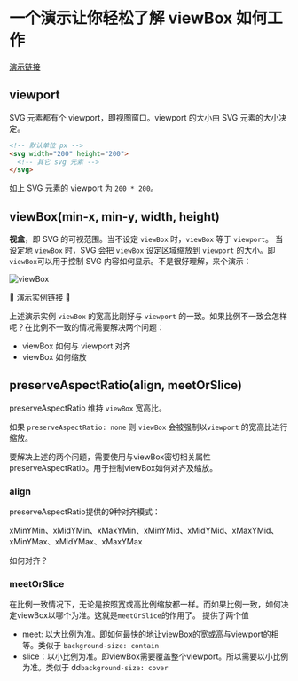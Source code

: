 # 一个演示让你轻松了解 viewBox 如何工作


[演示链接](http://htmlpreview.github.io/?https://github.com/zhansingsong/fe-tutorials/blob/master/svg%E4%B9%8BviewBox/demo/vb_diff.html)

## viewport

SVG 元素都有个 viewport，即视图窗口。viewport 的大小由 SVG 元素的大小决定。

```html
<!-- 默认单位 px -->
<svg width="200" height="200">
  <!-- 其它 svg 元素 -->
</svg>
```
如上 SVG 元素的 viewport 为 `200 * 200`。

## viewBox(min-x, min-y, width, height)

**视盒**，即 SVG 的可视范围。当不设定 `viewBox` 时，`viewBox` 等于 `viewport`。 当设定地 `viewBox` 时，SVG 会把 `viewBox` 设定区域缩放到 `viewport` 的大小。即 `viewBox`可以用于控制 SVG 内容如何显示。不是很好理解，来个演示：

![viewBox](./imgs/vb.gif)

🌴 [演示实例链接](http://htmlpreview.github.io/?https://github.com/zhansingsong/fe-tutorials/blob/master/svg%E4%B9%8BviewBox/demo/vb.html) 🌴

上述演示实例 `viewBox` 的宽高比刚好与 `viewport` 的一致。如果比例不一致会怎样呢？在比例不一致的情况需要解决两个问题：

- viewBox 如何与 viewport 对齐
- viewBox 如何缩放

## preserveAspectRatio(align, meetOrSlice)

preserveAspectRatio 维持 `viewBox` 宽高比。

如果 `preserveAspectRatio: none` 则 `viewBox` 会被强制以`viewport` 的宽高比进行缩放。


要解决上述的两个问题，需要使用与viewBox密切相关属性 preserveAspectRatio。用于控制viewBox如何对齐及缩放。

### align

preserveAspectRatio提供的9种对齐模式：

xMinYMin、xMidYMin、xMaxYMin、xMinYMid、xMidYMid、xMaxYMid、xMinYMax、xMidYMax、xMaxYMax

如何对齐？

### meetOrSlice

在比例一致情况下，无论是按照宽或高比例缩放都一样。而如果比例一致，如何决定viewBox以哪个为准。这就是`meetOrSlice`的作用了。
提供了两个值

- meet: 以大比例为准。即如何最快的地让viewBox的宽或高与viewport的相等。类似于 `background-size: contain`
- slice：以小比例为准。即viewBox需要覆盖整个viewport。所以需要以小比例为准。类似于  dd`background-size: cover`


